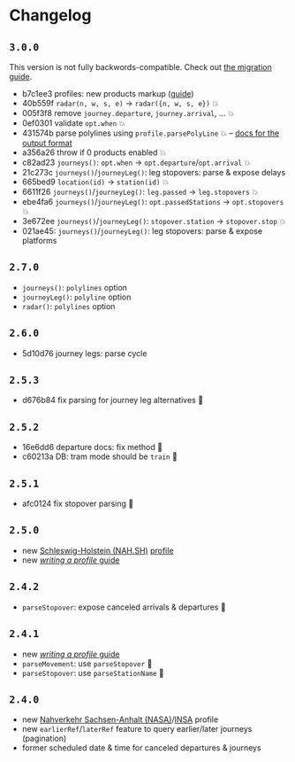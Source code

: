 # Changelog

## `3.0.0`

This version is not fully backwords-compatible. Check out [the migration guide](migration-to-3.md).

- b7c1ee3 profiles: new products markup ([guide](https://github.com/public-transport/hafas-client/blob/ebe4fa64d871f711ced99d528c0171b180edc135/docs/writing-a-profile.md#3-products))
- 40b559f `radar(n, w, s, e)` → `radar({n, w, s, e})` 💥
- 005f3f8 remove `journey.departure`, `journey.arrival`, … 💥
- 0ef0301 validate `opt.when` 💥
- 431574b parse polylines using `profile.parsePolyLine` 💥 – [docs for the output format](https://github.com/public-transport/hafas-client/blob/ebe4fa64d871f711ced99d528c0171b180edc135/docs/journey-leg.md#polyline-option)
- a356a26 throw if 0 products enabled 💥
- c82ad23 `journeys()`: `opt.when` → `opt.departure`/`opt.arrival` 💥
- 21c273c `journeys()`/`journeyLeg()`: leg stopovers: parse & expose delays
- 665bed9 `location(id)` → `station(id)` 💥
- 6611f26 `journeys()`/`journeyLeg()`: `leg.passed` → `leg.stopovers` 💥
- ebe4fa6 `journeys()`/`journeyLeg()`: `opt.passedStations` → `opt.stopovers` 💥
- 3e672ee `journeys()`/`journeyLeg()`: `stopover.station` → `stopover.stop` 💥
- 021ae45: `journeys()`/`journeyLeg()`: leg stopovers: parse & expose platforms

## `2.7.0`

- `journeys()`: `polylines` option
- `journeyLeg()`: `polyline` option
- `radar()`: `polylines` option

## `2.6.0`

- 5d10d76 journey legs: parse cycle

## `2.5.3`

- d676b84 fix parsing for journey leg alternatives 🐛

## `2.5.2`

- 16e6dd6 departure docs: fix method 📝
- c60213a DB: tram mode should be `train` 🐛

## `2.5.1`

- afc0124 fix stopover parsing 🐛

## `2.5.0`

- new [Schleswig-Holstein (NAH.SH)](https://de.wikipedia.org/wiki/Nahverkehrsverbund_Schleswig-Holstein) [profile](../p/nahsh)
- new [*writing a profile* guide](./writing-a-profile.md)

## `2.4.2`

- `parseStopover`: expose canceled arrivals & departures 🐛

## `2.4.1`

- new [*writing a profile* guide](./writing-a-profile.md)
- `parseMovement`: use `parseStopover` 🐛
- `parseStopover`: use `parseStationName` 🐛

## `2.4.0`

- new [Nahverkehr Sachsen-Anhalt (NASA)](https://de.wikipedia.org/wiki/Nahverkehrsservice_Sachsen-Anhalt)/[INSA](https://insa.de) profile
- new `earlierRef`/`laterRef` feature to query earlier/later journeys (pagination)
- former scheduled date & time for canceled departures & journeys

